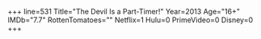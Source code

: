+++
line=531
Title="The Devil Is a Part-Timer!"
Year=2013
Age="16+"
IMDb="7.7"
RottenTomatoes=""
Netflix=1
Hulu=0
PrimeVideo=0
Disney=0
+++

